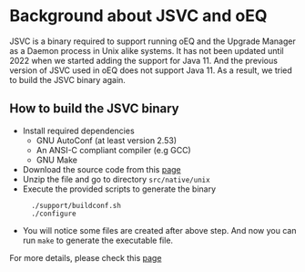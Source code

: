 # Background about JSVC and oEQ

JSVC is a binary required to support running oEQ and the Upgrade Manager as a Daemon process in
Unix alike systems. It has not been updated until 2022 when we started adding the support
for Java 11. And the previous version of JSVC used in oEQ does not support Java 11. As a result,
we tried to build the JSVC binary again.

## How to build the JSVC binary
* Install required dependencies
  * GNU AutoConf (at least version 2.53)
  * An ANSI-C compliant compiler (e.g GCC)
  * GNU Make
* Download the source code from this [page](https://commons.apache.org/proper/commons-daemon/download_daemon.cgi)
* Unzip the file and go to directory `src/native/unix `
* Execute the provided scripts to generate the binary
    ```
      ./support/buildconf.sh
      ./configure
    ```
* You will notice some files are created after above step. And now you can run `make` to generate the executable file.

For more details, please check this [page](https://commons.apache.org/proper/commons-daemon/jsvc.html)
